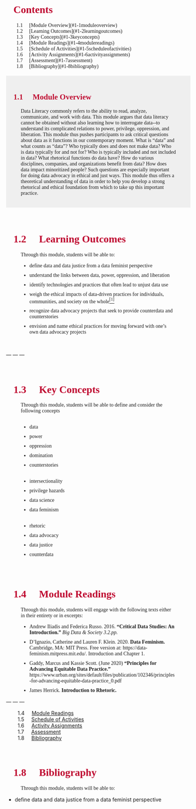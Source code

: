 <param ve-config 
       title="Module 1: Defining and Interrogating Data"
       author="Compiled by Dr. Laurie Gries"
       banner="https://lore3581.github.io/da4a-juncture/media/Header_ColorEdited_maxim-hopman-fiXLQXAhCfk-unsplash.jpg">

<br><br>
<h1 style="color:#BF0A31; margin-left:20px; margin-right:40px; font-family:montserrat;">Contents </h1>
<span font size="" style="font-family:montserrat;">
 &nbsp;  &nbsp;  &nbsp;  &nbsp; 1.1 &nbsp;  &nbsp; [Module Overview](#1-1moduleoverview)<br>
 &nbsp;  &nbsp;  &nbsp;  &nbsp; 1.2 &nbsp;  &nbsp; [Learning Outcomes](#1-2learningoutcomes)<br>
 &nbsp;  &nbsp;  &nbsp;  &nbsp; 1.3 &nbsp;  &nbsp; [Key Concepts](#1-3keyconcepts)<br>
 &nbsp;  &nbsp;  &nbsp;  &nbsp; 1.4 &nbsp;  &nbsp; [Module Readings](#1-4modulereadings)<br>
 &nbsp;  &nbsp;  &nbsp;  &nbsp; 1.5 &nbsp;  &nbsp; [Schedule of Activities](#1-5scheduleofactivities)<br>
 &nbsp;  &nbsp;  &nbsp;  &nbsp; 1.6 &nbsp;  &nbsp; [Activity Assignments](#1-6activityassignments)<br>
 &nbsp;  &nbsp;  &nbsp;  &nbsp; 1.7 &nbsp;  &nbsp; [Assessment](#1-7assessment)<br>
 &nbsp;  &nbsp;  &nbsp;  &nbsp; 1.8 &nbsp;  &nbsp; [Bibliography](#1-8bibliography)<br>
</span>
<br>

<section style="background-color:#EFEFEF">
<br><h1 style="color:#BF0A31; margin-left:20px; margin-right:40px; font-family:montserrat;"> 1.1 &nbsp;  &nbsp; Module Overview <a name="1-1moduleoverview"></a></h1>
    <p style="margin-left:40px; margin-right:40px; font-family:montserrat; hyphens:none">Data Literacy commonly refers to the ability to read, analyze, communicate, and work with data. This module argues that data literacy cannot be obtained without also learning how to interrogate data--to understand its complicated relations to power, privilege, oppression, and liberation. This module thus pushes participants to ask critical questions about data as it functions in our contemporary moment. What is “data” and what counts as “data”? Who typically does and does not make data? Who is data typically for and not for? Who is typically included and not included in data? What rhetorical functions do data have? How do various disciplines, companies, and organizations benefit from data? How does data impact minoritized people? Such questions are especially important for doing data advocacy in ethical and just ways. This module thus offers a theoretical understanding of data in order to help you develop a strong rhetorical and ethical foundation from which to take up this important practice. </p><br>
</section>

<br><h1 style="color:#BF0A31; margin-left:20px; margin-right:40px; font-family:montserrat;"> 1.2 &nbsp;  &nbsp; Learning Outcomes <a name="1-2learningoutcomes"></a></h1>
<p style="margin-left:40px; margin-right:40px; font-family:montserrat;">Through this module, students will be able to:
<ul style="margin-left:40px; margin-right:40px; font-family:montserrat">
<li style="margin-bottom:10px">define data and data justice from a data feminist perspective</li>
<li style="margin-bottom:10px">understand the links between data, power, oppression, and liberation</li>
<li style="margin-bottom:10px">identify technologies and practices that often lead to unjust data use</li>
<li style="margin-bottom:10px">weigh the ethical impacts of data-driven practices for individuals, communities, and society on the whole<a href="#footnote1"><sup>[1]</sup></a></li>
<li style="margin-bottom:10px">recognize data advocacy projects that seek to provide counterdata and counterstories</li>
<li style="margin-bottom:10px">envision and name ethical practices for moving forward with one’s own data advocacy projects</li>
 </ul></p></br>

— — —

<br>
<h1 style="color:#BF0A31; margin-left:20px; margin-right:40px; font-family:montserrat;"> 1.3 &nbsp;  &nbsp; Key Concepts<a name="1-3keyconcepts"></a>
</h1>
<p style="margin-left:40px; margin-right:40px; font-family:montserrat;">Through this module, students will be able to define and consider the following concepts
    <body>
        <div class="row">
            <div class="column left">
                <ul style="margin-left:40px; margin-right:40px; font-family:montserrat">
                <li style="margin-bottom:10px">data</li>
                <li style="margin-bottom:10px">power</li>
                <li style="margin-bottom:10px">oppression</li>
                <li style="margin-bottom:10px">domination</li>
                <li style="margin-bottom:10px">counterstories</li>
            </ul></div>
        <div class="column middle">
            <ul style="margin-left:40px; margin-right:40px; font-family:montserrat">
                <li style="margin-bottom:10px">intersectionality</li>
                <li style="margin-bottom:10px">privilege hazards </li>
                <li style="margin-bottom:10px">data science</li>
                <li style="margin-bottom:10px">data feminism</li>
            </ul></div>
        <div class="column right">
            <ul style="margin-left:40px; margin-right:40px; font-family:montserrat">
                <li style="margin-bottom:10px">rhetoric</li>
                <li style="margin-bottom:10px">data advocacy</li>
                <li style="margin-bottom:10px">data justice</li>
                <li style="margin-bottom:10px">counterdata</li>
            </ul>
            </div></div>
    </body>
</p>

<br><h1 style="color:#BF0A31; margin-left:20px; margin-right:40px; font-family:montserrat;"> 1.4 &nbsp;  &nbsp; Module Readings <a name="1-4modulereadings"></a></h1>
<p style="margin-left:40px; margin-right:40px; font-family:montserrat;">Through this module, students will engage with the following texts either in their entirety or in excerpts:
<ul style="margin-left:40px; margin-right:40px; font-family:montserrat">
    <li style="margin-bottom:10px">Andrew Iliadis and Federica Russo. 2016. <b>“Critical Data Studies: An Introduction.”</b> <i>Big Data & Society 3.2.pp.</i></li>
    <li style="margin-bottom:10px">D’Ignazio, Catherine and Lauren F. Klein. 2020. <b>Data Feminism.</b> Cambridge, MA: MIT Press. Free version at: https://data-feminism.mitpress.mit.edu/. Introduction and Chapter 1.</li>
    <li style="margin-bottom:10px">Gaddy, Marcus and Kassie Scott. (June 2020) <b>“Principles for Advancing Equitable Data Practice.”</b> https://www.urban.org/sites/default/files/publication/102346/principles-for-advancing-equitable-data-practice_0.pdf </li>
    <li style="margin-bottom:10px">James Herrick. <b>Introduction to Rhetoric.</b></li>
    </ul>
    </p>

— — — 


 &nbsp;  &nbsp;  &nbsp;  &nbsp; 1.4 &nbsp;  &nbsp; [Module Readings](#1-4modulereadings)<br>
 &nbsp;  &nbsp;  &nbsp;  &nbsp; 1.5 &nbsp;  &nbsp; [Schedule of Activities](#1-5scheduleofactivities)<br>
 &nbsp;  &nbsp;  &nbsp;  &nbsp; 1.6 &nbsp;  &nbsp; [Activity Assignments](#1-6activityassignments)<br>
 &nbsp;  &nbsp;  &nbsp;  &nbsp; 1.7 &nbsp;  &nbsp; [Assessment](#1-7assessment)<br>
 &nbsp;  &nbsp;  &nbsp;  &nbsp; 1.8 &nbsp;  &nbsp; [Bibliography](#1-8bibliography)<br>


<br><h1 style="color:#BF0A31; margin-left:20px; margin-right:40px; font-family:montserrat;"> 1.8 &nbsp;  &nbsp; Bibliography<a name="1-8bibliography"></a></h1>
<p style="margin-left:40px; margin-right:40px; font-family:montserrat;">Through this module, students will be able to:
<ul>
<li>define data and data justice from a data feminist perspective</li></ul>
    
<param ve-image label="Screenshot from Taylor & Francis Online" description="a screenshot of the webpage for the “Interdisciplinary in Data Science Pedagogy” webpage" license="Copyright © 2022 Informa UK Limited" url="https://lore3581.github.io/da4a-juncture/bibliography-essay/Interdisciplinarity-in-Data-Science-Pedagogy.png">